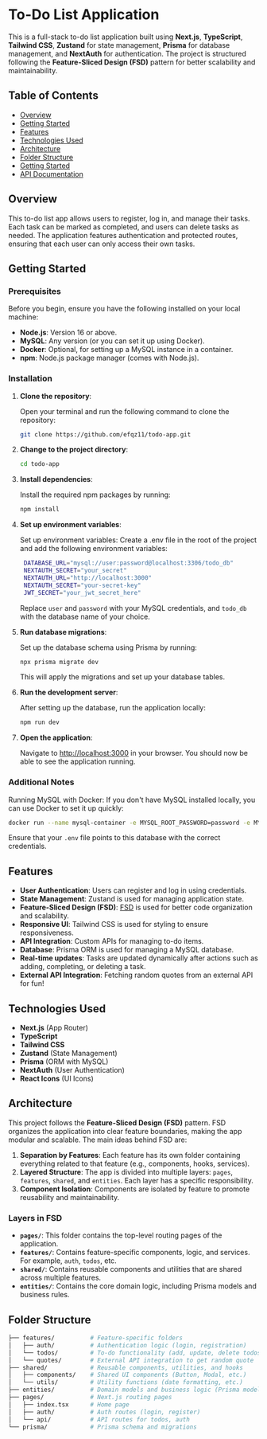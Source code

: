 # To-Do List Application

This is a full-stack to-do list application built using **Next.js**, **TypeScript**, **Tailwind CSS**, **Zustand** for state management, **Prisma** for database management, and **NextAuth** for authentication. The project is structured following the **Feature-Sliced Design (FSD)** pattern for better scalability and maintainability.

## Table of Contents
- [Overview](#overview)
- [Getting Started](#getting-started)
- [Features](#features)
- [Technologies Used](#technologies-used)
- [Architecture](#architecture)
- [Folder Structure](#folder-structure)
- [Getting Started](#getting-started)
- [API Documentation](#api-documentation)

## Overview

This to-do list app allows users to register, log in, and manage their tasks. Each task can be marked as completed, and users can delete tasks as needed. The application features authentication and protected routes, ensuring that each user can only access their own tasks.

## Getting Started

### Prerequisites

Before you begin, ensure you have the following installed on your local machine:

- **Node.js**: Version 16 or above.
- **MySQL**: Any version (or you can set it up using Docker).
- **Docker**: Optional, for setting up a MySQL instance in a container.
- **npm**: Node.js package manager (comes with Node.js).

### Installation

1. **Clone the repository**:

   Open your terminal and run the following command to clone the repository:

   ```bash
   git clone https://github.com/efqz11/todo-app.git
   ```

2. **Change to the project directory**:

   ```bash
   cd todo-app
   ```

3. **Install dependencies**:

   Install the required npm packages by running:

   ```bash
   npm install
   ```

4. **Set up environment variables**:

   Set up environment variables:
    Create a .env file in the root of the project and add the following environment variables:

   ```bash
    DATABASE_URL="mysql://user:password@localhost:3306/todo_db"
    NEXTAUTH_SECRET="your_secret"
    NEXTAUTH_URL="http://localhost:3000"
    NEXTAUTH_SECRET="your-secret-key"
    JWT_SECRET="your_jwt_secret_here"
   ```
   Replace `user` and `password` with your MySQL credentials, and `todo_db` with the database name of your choice.


5. **Run database migrations**:

    Set up the database schema using Prisma by running:

   ```bash
   npx prisma migrate dev
   ```
   This will apply the migrations and set up your database tables.

6. **Run the development server**:

    After setting up the database, run the application locally:

   ```bash
   npm run dev
   ```

6. **Open the application**:

    Navigate to [http://localhost:3000](http://localhost:3000) in your browser. You should now be able to see the application running.

### Additional Notes

Running MySQL with Docker: If you don't have MySQL installed locally, you can use Docker to set it up quickly:

   ```bash
   docker run --name mysql-container -e MYSQL_ROOT_PASSWORD=password -e MYSQL_DATABASE=todo_db -p 3306:3306 -d mysql:latest
   ```
Ensure that your `.env` file points to this database with the correct credentials.

## Features
- **User Authentication**: Users can register and log in using credentials.
- **State Management**: Zustand is used for managing application state.
- **Feature-Sliced Design (FSD)**: [FSD](https://feature-sliced.design) is used for better code organization and scalability.
- **Responsive UI**: Tailwind CSS is used for styling to ensure responsiveness.
- **API Integration**: Custom APIs for managing to-do items.
- **Database**: Prisma ORM is used for managing a MySQL database.
- **Real-time updates**: Tasks are updated dynamically after actions such as adding, completing, or deleting a task.
- **External API Integration**: Fetching random quotes from an external API for fun!

## Technologies Used
- **Next.js** (App Router)
- **TypeScript**
- **Tailwind CSS**
- **Zustand** (State Management)
- **Prisma** (ORM with MySQL)
- **NextAuth** (User Authentication)
- **React Icons** (UI Icons)

## Architecture

This project follows the **Feature-Sliced Design (FSD)** pattern. FSD organizes the application into clear feature boundaries, making the app modular and scalable. The main ideas behind FSD are:

1. **Separation by Features**: Each feature has its own folder containing everything related to that feature (e.g., components, hooks, services).
2. **Layered Structure**: The app is divided into multiple layers: `pages`, `features`, `shared`, and `entities`. Each layer has a specific responsibility.
3. **Component Isolation**: Components are isolated by feature to promote reusability and maintainability.

### Layers in FSD
- **`pages/`**: This folder contains the top-level routing pages of the application.
- **`features/`**: Contains feature-specific components, logic, and services. For example, `auth`, `todos`, etc.
- **`shared/`**: Contains reusable components and utilities that are shared across multiple features.
- **`entities/`**: Contains the core domain logic, including Prisma models and business rules.

## Folder Structure

```bash
├── features/          # Feature-specific folders
│   ├── auth/          # Authentication logic (login, registration)
│   └── todos/         # To-do functionality (add, update, delete todos)
│   └── quotes/        # External API integration to get random quote
├── shared/            # Reusable components, utilities, and hooks
│   ├── components/    # Shared UI components (Button, Modal, etc.)
│   └── utils/         # Utility functions (date formatting, etc.)
├── entities/          # Domain models and business logic (Prisma models, services)
├── pages/             # Next.js routing pages
│   ├── index.tsx      # Home page
│   ├── auth/          # Auth routes (login, register)
│   └── api/           # API routes for todos, auth
└── prisma/            # Prisma schema and migrations